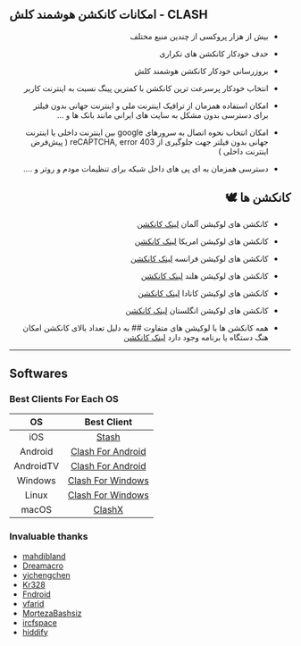 ##   امکانات کانکشن هوشمند کلش - CLASH

<div  dir="rtl">

- بیش از هزار پروکسی از چندین منبع مختلف
<div  dir="rtl">

- حدف خودکار کانکشن های تکراری
<div  dir="rtl">

- بروزرسانی خودکار کانکشن هوشمند کلش
<div  dir="rtl">

- انتخاب خودکار پرسرعت ترین کانکشن با کمترین پینگ نسبت به اینترنت کاربر
<div  dir="rtl">

- امکان استفاده همزمان از ترافیک اینترنت ملی و اینترنت جهانی بدون فیلتر برای دسترسی بدون مشکل به سایت های ایرانی مانند بانک ها و ...
<div  dir="rtl">

- امکان انتخاب نحوه اتصال به سرورهای google بین اینترنت داخلی یا اینترنت جهانی بدون فیلتر جهت جلوگیری از reCAPTCHA, error 403 ( پیش‌فرض اینترنت داخلی )
<div  dir="rtl">

- دسترسی همزمان به ای پی های داخل شبکه برای تنظیمات مودم و روتر و ....
<div  dir="rtl">

## کانکشن ها 🕊️

- کانکشن های لوکیشن آلمان [لینک کانکشن](https://raw.githubusercontent.com/brommbromley/Smart-Clash/main/germany.yaml)
<div  dir="rtl">

- کانکشن های لوکیشن امریکا [لینک کانکشن](https://raw.githubusercontent.com/brommbromley/Smart-Clash/main/us.yaml)
<div  dir="rtl">

- کانکشن های لوکیشن فرانسه [لینک کانکشن](https://raw.githubusercontent.com/brommbromley/Smart-Clash/main/france.yaml)
<div  dir="rtl">

- کانکشن های لوکیشن هلند [لینک کانکشن](https://raw.githubusercontent.com/brommbromley/Smart-Clash/main/netherlands.yaml)
<div  dir="rtl">

- کانکشن های لوکیشن کانادا [لینک کانکشن](https://raw.githubusercontent.com/brommbromley/Smart-Clash/main/canada.yaml)
<div  dir="rtl">

- کانکشن های لوکیشن انگلستان [لینک کانکشن](https://raw.githubusercontent.com/brommbromley/Smart-Clash/main/uk.yaml)
<div  dir="rtl">

- همه کانکشن ها با لوکیشن های متفاوت ## به دلیل تعداد بالای کانکشن امکان هنگ دستگاه یا برنامه وجود دارد [لینک کانکشن](https://raw.githubusercontent.com/brommbromley/Smart-Clash/main/all.yaml)



-------------------------------------------------
<div  dir="ltr">

## Softwares

  ### Best Clients For Each OS

|    OS   |              Best Client               |
|:-------:|:--------------------------------------:|
|   iOS   |            [Stash](https://apps.apple.com/us/app/stash-rule-based-proxy/id1596063349)         |
| Android |            [Clash For Android](https://github.com/Kr328/ClashForAndroid/releases)         |
|AndroidTV|            [Clash For Android](https://github.com/Kr328/ClashForAndroid/releases)         |
| Windows |            [Clash For Windows](https://github.com/Fndroid/clash_for_windows_pkg/releases)         |
|  Linux  |           [Clash For Windows](https://github.com/Fndroid/clash_for_windows_pkg/releases)          |
|  macOS  |       [ClashX](https://github.com/yichengchen/clashX/releases) | [Clash For Windows](https://github.com/Fndroid/clash_for_windows_pkg/releases)     |


### Invaluable thanks

- [mahdibland](https://github.com/mahdibland/V2RayAggregator) 
- [Dreamacro](https://github.com/Dreamacro/clash) 
- [yichengchen](https://github.com/yichengchen/clashX)  
- [Kr328](https://github.com/Kr328/ClashForAndroid) 
- [Fndroid](https://github.com/Fndroid/clash_for_windows_pkg) 
- [vfarid](https://github.com/vfarid) 
- [MortezaBashsiz](https://github.com/MortezaBashsiz) 
- [ircfspace](https://github.com/ircfspace) 
- [hiddify](https://github.com/hiddify/hiddify-config)  
